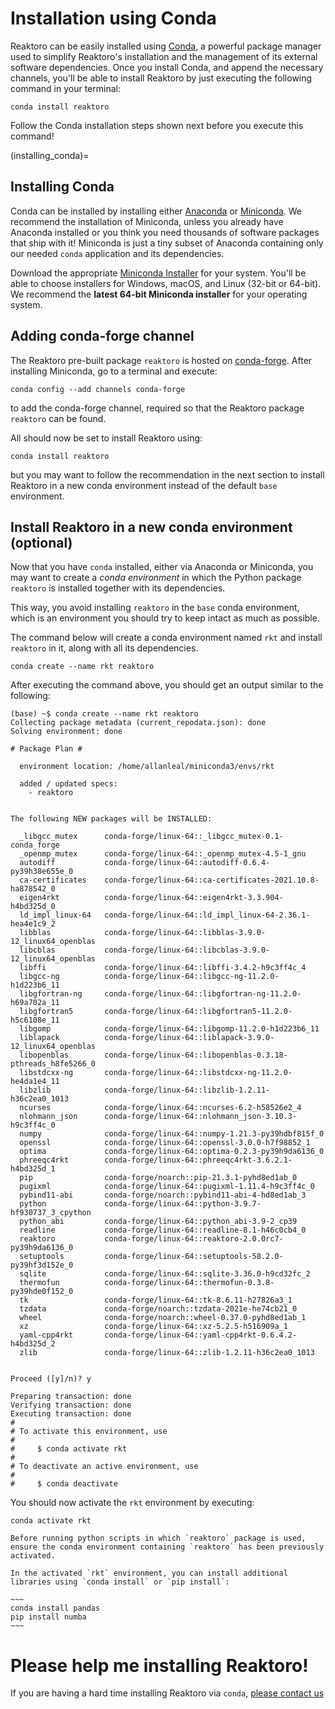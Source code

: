 # Installation using Conda

Reaktoro can be easily installed using [Conda](https://conda.io/docs/), a
powerful package manager used to simplify Reaktoro's installation and the
management of its external software dependencies. Once you install Conda, and
append the necessary channels, you'll be able to install Reaktoro by just
executing the following command in your terminal:

~~~
conda install reaktoro
~~~

Follow the Conda installation steps shown next before you execute this command!

(installing_conda)=
## Installing Conda

Conda can be installed by installing either
[Anaconda](https://www.anaconda.com/download) or
[Miniconda](https://conda.io/miniconda.html). We recommend the installation of
Miniconda, unless you already have Anaconda installed or you think you need
thousands of software packages that ship with it! Miniconda is just a tiny
subset of Anaconda containing only our needed `conda` application and its
dependencies.

Download the appropriate [Miniconda
Installer](https://docs.conda.io/en/latest/miniconda.html) for your system.
You'll be able to choose installers for Windows, macOS, and Linux (32-bit or
64-bit). We recommend the **latest 64-bit Miniconda installer** for your
operating system.

## Adding conda-forge channel

The Reaktoro pre-built package `reaktoro` is hosted on
[conda-forge](https://anaconda.org/conda-forge/reaktoro). After installing
Miniconda, go to a terminal and execute:

~~~
conda config --add channels conda-forge
~~~

to add the conda-forge channel, required so that the Reaktoro package
`reaktoro` can be found.

All should now be set to install Reaktoro using:

~~~
conda install reaktoro
~~~

but you may want to follow the recommendation in the next section to install
Reaktoro in a new conda environment instead of the default `base` environment.

## Install Reaktoro in a new conda environment (optional)

Now that you have `conda` installed, either via Anaconda or Miniconda, you may
want to create a *conda environment* in which the Python package `reaktoro` is
installed together with its dependencies.

This way, you avoid installing `reaktoro` in the `base` conda environment,
which is an environment you should try to keep intact as much as possible.

The command below will create a conda environment named `rkt` and install
`reaktoro` in it, along with all its dependencies.

~~~
conda create --name rkt reaktoro
~~~

After executing the command above, you should get an output similar to the following:

~~~
(base) ~$ conda create --name rkt reaktoro
Collecting package metadata (current_repodata.json): done
Solving environment: done

# Package Plan #

  environment location: /home/allanleal/miniconda3/envs/rkt

  added / updated specs:
    - reaktoro


The following NEW packages will be INSTALLED:

  _libgcc_mutex      conda-forge/linux-64::_libgcc_mutex-0.1-conda_forge
  _openmp_mutex      conda-forge/linux-64::_openmp_mutex-4.5-1_gnu
  autodiff           conda-forge/linux-64::autodiff-0.6.4-py39h38e655e_0
  ca-certificates    conda-forge/linux-64::ca-certificates-2021.10.8-ha878542_0
  eigen4rkt          conda-forge/linux-64::eigen4rkt-3.3.904-h4bd325d_0
  ld_impl_linux-64   conda-forge/linux-64::ld_impl_linux-64-2.36.1-hea4e1c9_2
  libblas            conda-forge/linux-64::libblas-3.9.0-12_linux64_openblas
  libcblas           conda-forge/linux-64::libcblas-3.9.0-12_linux64_openblas
  libffi             conda-forge/linux-64::libffi-3.4.2-h9c3ff4c_4
  libgcc-ng          conda-forge/linux-64::libgcc-ng-11.2.0-h1d223b6_11
  libgfortran-ng     conda-forge/linux-64::libgfortran-ng-11.2.0-h69a702a_11
  libgfortran5       conda-forge/linux-64::libgfortran5-11.2.0-h5c6108e_11
  libgomp            conda-forge/linux-64::libgomp-11.2.0-h1d223b6_11
  liblapack          conda-forge/linux-64::liblapack-3.9.0-12_linux64_openblas
  libopenblas        conda-forge/linux-64::libopenblas-0.3.18-pthreads_h8fe5266_0
  libstdcxx-ng       conda-forge/linux-64::libstdcxx-ng-11.2.0-he4da1e4_11
  libzlib            conda-forge/linux-64::libzlib-1.2.11-h36c2ea0_1013
  ncurses            conda-forge/linux-64::ncurses-6.2-h58526e2_4
  nlohmann_json      conda-forge/linux-64::nlohmann_json-3.10.3-h9c3ff4c_0
  numpy              conda-forge/linux-64::numpy-1.21.3-py39hdbf815f_0
  openssl            conda-forge/linux-64::openssl-3.0.0-h7f98852_1
  optima             conda-forge/linux-64::optima-0.2.3-py39h9da6136_0
  phreeqc4rkt        conda-forge/linux-64::phreeqc4rkt-3.6.2.1-h4bd325d_1
  pip                conda-forge/noarch::pip-21.3.1-pyhd8ed1ab_0
  pugixml            conda-forge/linux-64::pugixml-1.11.4-h9c3ff4c_0
  pybind11-abi       conda-forge/noarch::pybind11-abi-4-hd8ed1ab_3
  python             conda-forge/linux-64::python-3.9.7-hf930737_3_cpython
  python_abi         conda-forge/linux-64::python_abi-3.9-2_cp39
  readline           conda-forge/linux-64::readline-8.1-h46c0cb4_0
  reaktoro           conda-forge/linux-64::reaktoro-2.0.0rc7-py39h9da6136_0
  setuptools         conda-forge/linux-64::setuptools-58.2.0-py39hf3d152e_0
  sqlite             conda-forge/linux-64::sqlite-3.36.0-h9cd32fc_2
  thermofun          conda-forge/linux-64::thermofun-0.3.8-py39hde0f152_0
  tk                 conda-forge/linux-64::tk-8.6.11-h27826a3_1
  tzdata             conda-forge/noarch::tzdata-2021e-he74cb21_0
  wheel              conda-forge/noarch::wheel-0.37.0-pyhd8ed1ab_1
  xz                 conda-forge/linux-64::xz-5.2.5-h516909a_1
  yaml-cpp4rkt       conda-forge/linux-64::yaml-cpp4rkt-0.6.4.2-h4bd325d_2
  zlib               conda-forge/linux-64::zlib-1.2.11-h36c2ea0_1013


Proceed ([y]/n)? y

Preparing transaction: done
Verifying transaction: done
Executing transaction: done
#
# To activate this environment, use
#
#     $ conda activate rkt
#
# To deactivate an active environment, use
#
#     $ conda deactivate
~~~

You should now activate the `rkt` environment by executing:

~~~
conda activate rkt
~~~

```{note}
Before running python scripts in which `reaktoro` package is used, ensure the conda environment containing `reaktoro` has been previously activated.
```

```{note}
In the activated `rkt` environment, you can install additional libraries using `conda install` or `pip install`:

~~~
conda install pandas
pip install numba
~~~
```

# Please help me installing Reaktoro!

If you are having a hard time installing Reaktoro via `conda`,
[please contact us](mailto:allan.leal@erdw.ethz.ch)
